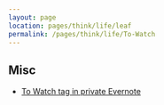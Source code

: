 ```yaml
---
layout: page
location: pages/think/life/leaf
permalink: /pages/think/life/To-Watch
---
```



## Misc

- [To Watch tag in private Evernote](https://www.evernote.com/client/web?login=true#?an=true&n=17d5979d-fdfc-454d-8228-f35d024cdb04&query=tag%1FTo%20Watch%1FtagGuid%3Aa66d3fc7-3400-4417-990a-358cd321229e%1Eview%3AVIEW%2FALL_NOTES&)
